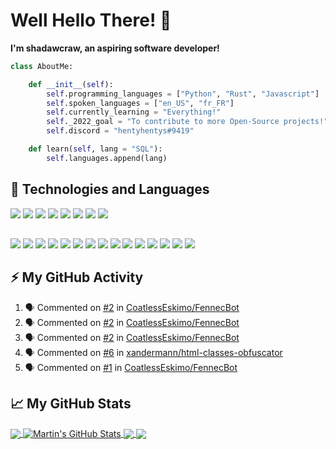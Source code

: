 # Well Hello There! :wave:

**I'm shadawcraw, an aspiring software developer!**

```python
class AboutMe:

    def __init__(self):
        self.programming_languages = ["Python", "Rust", "Javascript"]
        self.spoken_languages = ["en_US", "fr_FR"]
        self.currently_learning = "Everything!"
        self._2022_goal = "To contribute to more Open-Source projects!"
        self.discord = "hentyhentys#9419"

    def learn(self, lang = "SQL"):
        self.languages.append(lang)
```
## 🔧 Technologies and Languages

 <img src="https://img.shields.io/badge/PyCharm-000000.svg?&style=for-the-badge&logo=PyCharm&logoColor=white"> <img src="https://img.shields.io/badge/Visual_Studio_Code-0078D4?style=for-the-badge&logo=visual%20studio%20code&logoColor=white"> <img src="https://img.shields.io/badge/GNU%20Bash-4EAA25?style=for-the-badge&logo=GNU%20Bash&logoColor=white"> <img src="https://img.shields.io/badge/GIT-E44C30?style=for-the-badge&logo=git&logoColor=white"> <img src="https://img.shields.io/badge/GitHub-100000?style=for-the-badge&logo=github&logoColor=white"> <img src="https://img.shields.io/badge/Linux-FCC624?style=for-the-badge&logo=linux&logoColor=black"> <img src="https://img.shields.io/badge/Arch_Linux-1793D1?style=for-the-badge&logo=arch-linux&logoColor=white"> <img src="https://img.shields.io/badge/Debian-A81D33?style=for-the-badge&logo=debian&logoColor=white">
 
##

<img src="https://img.shields.io/badge/JavaScript-323330?style=for-the-badge&logo=javascript&logoColor=F7DF1E">  <img src="https://img.shields.io/badge/npm-CB3837?style=for-the-badge&logo=npm&logoColor=white"> <img src="https://img.shields.io/badge/HTML5-E34F26?style=for-the-badge&logo=html5&logoColor=white"> <img src="https://img.shields.io/badge/CSS3-1572B6?style=for-the-badge&logo=css3&logoColor=white"> <img src="https://img.shields.io/badge/json-5E5C5C?style=for-the-badge&logo=json&logoColor=white"> <img src="https://img.shields.io/badge/LaTeX-47A141?style=for-the-badge&logo=LaTeX&logoColor=white"> <img src="https://img.shields.io/badge/Python-FFD43B?style=for-the-badge&logo=python&logoColor=blue"> <img src="https://img.shields.io/badge/Rust-black?style=for-the-badge&logo=rust&logoColor=#E57324"> <img src="https://img.shields.io/badge/WebAssembly-654FF0?style=for-the-badge&logo=WebAssembly&logoColor=white"> <img src="https://img.shields.io/badge/Snyk-4C4A73?style=for-the-badge&logo=snyk&logoColor=white"> <img src="https://img.shields.io/badge/Django-092E20?style=for-the-badge&logo=django&logoColor=green"> <img src="https://img.shields.io/badge/Docker-2CA5E0?style=for-the-badge&logo=docker&logoColor=white"> <img src="https://img.shields.io/badge/Flask-000000?style=for-the-badge&logo=flask&logoColor=white"> <img src="https://img.shields.io/badge/Markdown-000000?style=for-the-badge&logo=markdown&logoColor=white"> <img src="https://img.shields.io/badge/powershell-5391FE?style=for-the-badge&logo=powershell&logoColor=white">

## ⚡ My GitHub Activity

<!--START_SECTION:activity-->
1. 🗣 Commented on [#2](https://github.com/CoatlessEskimo/FennecBot/issues/2) in [CoatlessEskimo/FennecBot](https://github.com/CoatlessEskimo/FennecBot)
2. 🗣 Commented on [#2](https://github.com/CoatlessEskimo/FennecBot/issues/2) in [CoatlessEskimo/FennecBot](https://github.com/CoatlessEskimo/FennecBot)
3. 🗣 Commented on [#2](https://github.com/CoatlessEskimo/FennecBot/issues/2) in [CoatlessEskimo/FennecBot](https://github.com/CoatlessEskimo/FennecBot)
4. 🗣 Commented on [#6](https://github.com/xandermann/html-classes-obfuscator/issues/6) in [xandermann/html-classes-obfuscator](https://github.com/xandermann/html-classes-obfuscator)
5. 🗣 Commented on [#1](https://github.com/CoatlessEskimo/FennecBot/issues/1) in [CoatlessEskimo/FennecBot](https://github.com/CoatlessEskimo/FennecBot)
<!--END_SECTION:activity-->

## 📈 My GitHub Stats

<a href="https://github.com/shadawcraw/shadawcraw">
  <img align="center" src="https://github-readme-stats.vercel.app/api/top-langs/?username=shadawcraw&hide=java,html,tex&title_color=ffffff&theme=dark&langs_count=3&hide_border=true" />
</a>
<a href="https://github.com/shadawcraw/shadawcraw">
  <img align="center" src="https://github-readme-stats.vercel.app/api?username=shadawcraw&show_icons=true&line_height=27&count_private=true&theme=dark&hide_border=true" alt="Martin's GitHub Stats" />
</a>

<a href="https://github.com/shadawcraw/Hadum-Bot">
  <img align="center" src="https://github-readme-stats.vercel.app/api/pin/?username=shadawcraw&repo=Hadum-Bot&theme=dark&hide_border=true" />
</a>


<a href="https://github.com/shadawcraw/higher_lower">
  <img align="center" src="https://github-readme-stats.vercel.app/api/pin/?username=shadawcraw&repo=higher_lower&theme=dark&hide_border=true" />
</a> 

[featured_repo_1]: shadawcraw/Hadum-Bot
[featured_repo_2]: shadawcraw/higher_lower
